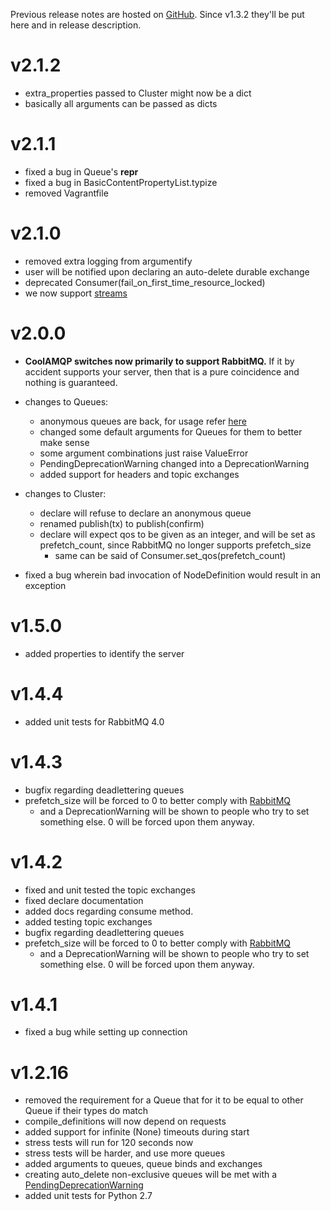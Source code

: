 Previous release notes are hosted on [GitHub](https://github.com/smok-serwis/coolamqp/releases).
Since v1.3.2 they'll be put here and in release description.

v2.1.2
======

* extra_properties passed to Cluster might now be a dict
* basically all arguments can be passed as dicts

v2.1.1
======

* fixed a bug in Queue's __repr__
* fixed a bug in BasicContentPropertyList.typize
* removed Vagrantfile

v2.1.0
======

* removed extra logging from argumentify
* user will be notified upon declaring an auto-delete durable exchange
* deprecated Consumer(fail_on_first_time_resource_locked)
* we now support [streams](https://www.rabbitmq.com/docs/streams)

v2.0.0
======

* **CoolAMQP switches now primarily to support RabbitMQ.** If it by accident supports your server, then that is a 
  pure coincidence and nothing is guaranteed.
* changes to Queues:
  * anonymous queues are back, for usage refer [here](https://smokserwis.docs.smok.co/coolamqp/advanced.html)
  * changed some default arguments for Queues for them to better make sense
  * some argument combinations just raise ValueError
  * PendingDeprecationWarning changed into a DeprecationWarning
  * added support for headers and topic exchanges
* changes to Cluster:
  * declare will refuse to declare an anonymous queue
  * renamed publish(tx) to publish(confirm)
  * declare will expect qos to be given as an integer, and will be set as prefetch_count, since RabbitMQ no longer
    supports prefetch_size
    * same can be said of Consumer.set_qos(prefetch_count)


* fixed a bug wherein bad invocation of NodeDefinition would result in an exception

v1.5.0
======

* added properties to identify the server

v1.4.4
======

* added unit tests for RabbitMQ 4.0

v1.4.3
======

* bugfix regarding deadlettering queues
* prefetch_size will be forced to 0 to better comply with [RabbitMQ](https://www.rabbitmq.com/docs/specification#method-status-basic.qos)
    * and a DeprecationWarning will be shown to people who try to set something else. 0 will be forced upon them anyway.

v1.4.2
======

* fixed and unit tested the topic exchanges
* fixed declare documentation
* added docs regarding consume method.
* added testing topic exchanges
* bugfix regarding deadlettering queues
* prefetch_size will be forced to 0 to better comply with [RabbitMQ](https://www.rabbitmq.com/docs/specification#method-status-basic.qos)
    * and a DeprecationWarning will be shown to people who try to set something else. 0 will be forced upon them anyway.

v1.4.1
======

* fixed a bug while setting up connection

v1.2.16
=======

* removed the requirement for a Queue that for it to be equal to other Queue if their types do match
* compile_definitions will now depend on requests
* added support for infinite (None) timeouts during start
* stress tests will run for 120 seconds now
* stress tests will be harder, and use more queues
* added arguments to queues, queue binds and exchanges
* creating auto_delete non-exclusive queues will be met with a [PendingDeprecationWarning](https://www.rabbitmq.com/blog/2021/08/21/4.0-deprecation-announcements)
* added unit tests for Python 2.7
